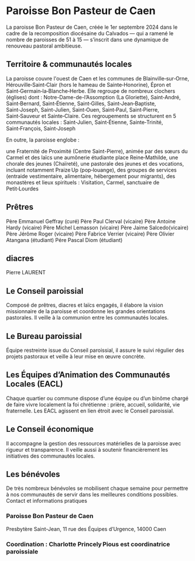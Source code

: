 # Paroisse Bon Pasteur de Caen 
La paroisse Bon Pasteur de Caen, créée le 1er septembre 2024 dans le cadre de la recomposition diocésaine du Calvados — qui a ramené le nombre de paroisses de 51 à 15 — s’inscrit dans une dynamique de renouveau pastoral ambitieuse.

## Territoire & communautés locales
La paroisse couvre l'ouest de Caen et les communes de Blainville‑sur‑Orne, Hérouville‑Saint‑Clair (hors le hameau de Sainte‑Honorine), Épron et Saint‑Germain‑la‑Blanche‑Herbe.
Elle regroupe de nombreux clochers (églises) dont : Notre-Dame-de-l’Assomption (La Gloriette), Saint‑André, Saint‑Bernard, Saint‑Étienne, Saint‑Gilles, Saint‑Jean‑Baptiste, Saint‑Joseph, Saint‑Julien, Saint‑Ouen, Saint‑Paul, Saint‑Pierre, Saint‑Sauveur et Sainte‑Claire. Ces regroupements se structurent en 5 communautés locales : 
Saint‑Julien, 
Saint‑Étienne, 
Sainte‑Trinité, 
Saint‑François, 
Saint‑Joseph 

En outre, la paroisse englobe :

une Fraternité de Proximité (Centre Saint-Pierre), animée par des sœurs du Carmel et des laïcs
une aumônerie étudiante place Reine‑Mathilde,
une chorale des jeunes (Chaïreté),
une pastorale des jeunes et des vocations, incluant notamment Praize Up (pop‑louange),
des groupes de services (entraide vestimentaire, alimentaire, hébergement pour migrants),
des monastères et lieux spirituels : Visitation, Carmel, sanctuaire de Petit‑Lourdes 

## Prêtres 
Père Emmanuel Geffray (curé)
Père Paul Clerval (vicaire)
Père Antoine Hardy (vicaire)
Père Michel Lemasson (vicaire)
Père Jaime Salcedo(vicaire)
Père Jérôme Roger (vicaire)
Père Fabrice Verrier (vicaire)
Père Olivier Atangana (étudiant)
Pére Pascal Diom (étudiant)
## diacres 
Pierre LAURENT

## Le Conseil paroissial
Composé de prêtres, diacres et laïcs engagés, il élabore la vision missionnaire de la paroisse et coordonne les grandes orientations pastorales. Il veille à la communion entre les communautés locales.

## Le Bureau paroissial
Équipe restreinte issue du Conseil paroissial, il assure le suivi régulier des projets pastoraux et veille à leur mise en œuvre concrète.

## Les Équipes d’Animation des Communautés Locales (EACL)
Chaque quartier ou commune dispose d’une équipe ou d’un binôme chargé de faire vivre localement la foi chrétienne : prière, accueil, solidarité, vie fraternelle. Les EACL agissent en lien étroit avec le Conseil paroissial.

## Le Conseil économique
Il accompagne la gestion des ressources matérielles de la paroisse avec rigueur et transparence. Il veille aussi à soutenir financièrement les initiatives des communautés locales.

## Les bénévoles
De très nombreux bénévoles se mobilisent chaque semaine pour permettre à nos communautés de servir dans les meilleures conditions possibles.
Contact et informations pratiques

### Paroisse Bon Pasteur de Caen
Presbytère Saint-Jean, 11 rue des Équipes d’Urgence, 14000 Caen


### Coordination : Charlotte Princely Pious est coordinatrice paroissiale
